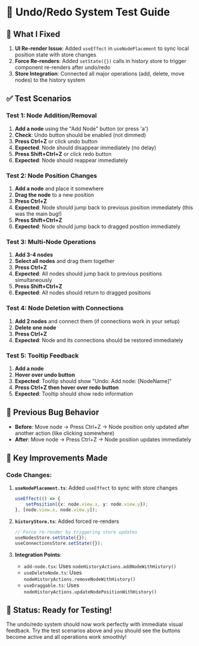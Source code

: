 # 🧪 Undo/Redo System Test Guide

## 🔧 What I Fixed

1. **UI Re-render Issue**: Added `useEffect` in `useNodePlacement` to sync local position state with store changes
2. **Force Re-renders**: Added `setState({})` calls in history store to trigger component re-renders after undo/redo
3. **Store Integration**: Connected all major operations (add, delete, move nodes) to the history system

## ✅ Test Scenarios

### Test 1: Node Addition/Removal
1. **Add a node** using the "Add Node" button (or press 'a')
2. **Check**: Undo button should be enabled (not dimmed)
3. **Press Ctrl+Z** or click undo button
4. **Expected**: Node should disappear immediately (no delay)
5. **Press Shift+Ctrl+Z** or click redo button  
6. **Expected**: Node should reappear immediately

### Test 2: Node Position Changes
1. **Add a node** and place it somewhere
2. **Drag the node** to a new position
3. **Press Ctrl+Z**
4. **Expected**: Node should jump back to previous position immediately (this was the main bug!)
5. **Press Shift+Ctrl+Z**
6. **Expected**: Node should jump back to dragged position immediately

### Test 3: Multi-Node Operations
1. **Add 3-4 nodes** 
2. **Select all nodes** and drag them together
3. **Press Ctrl+Z**
4. **Expected**: All nodes should jump back to previous positions simultaneously
5. **Press Shift+Ctrl+Z**
6. **Expected**: All nodes should return to dragged positions

### Test 4: Node Deletion with Connections
1. **Add 2 nodes** and connect them (if connections work in your setup)
2. **Delete one node**
3. **Press Ctrl+Z**
4. **Expected**: Node and its connections should be restored immediately

### Test 5: Tooltip Feedback
1. **Add a node**
2. **Hover over undo button**
3. **Expected**: Tooltip should show "Undo: Add node: [NodeName]"
4. **Press Ctrl+Z then hover over redo button**
5. **Expected**: Tooltip should show redo information

## 🐛 Previous Bug Behavior
- **Before**: Move node → Press Ctrl+Z → Node position only updated after another action (like clicking somewhere)
- **After**: Move node → Press Ctrl+Z → Node position updates immediately

## 🎯 Key Improvements Made

### Code Changes:
1. **`useNodePlacement.ts`**: Added `useEffect` to sync with store changes
   ```typescript
   useEffect(() => {
       setPosition({x: node.view.x, y: node.view.y});
   }, [node.view.x, node.view.y]);
   ```

2. **`historyStore.ts`**: Added forced re-renders
   ```typescript
   // Force re-render by triggering store updates
   useNodesStore.setState({});
   useConnectionsStore.setState({});
   ```

3. **Integration Points**: 
   - `add-node.tsx`: Uses `nodeHistoryActions.addNodeWithHistory()`
   - `useDeleteNode.ts`: Uses `nodeHistoryActions.removeNodeWithHistory()`
   - `useDraggable.ts`: Uses `nodeHistoryActions.updateNodePositionWithHistory()`

## 🚀 Status: Ready for Testing!

The undo/redo system should now work perfectly with immediate visual feedback. Try the test scenarios above and you should see the buttons become active and all operations work smoothly!